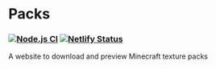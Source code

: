 # Packs
### [![Node.js CI](https://github.com/colonel260/Packs/actions/workflows/node.js.yml/badge.svg?branch=master)](https://github.com/colonel260/Packs/actions/workflows/node.js.yml) [![Netlify Status](https://api.netlify.com/api/v1/badges/413689e3-b5b9-4cce-97eb-210cf3cf3dcd/deploy-status)](https://app.netlify.com/sites/packs/deploys)

A website to download and preview Minecraft texture packs
